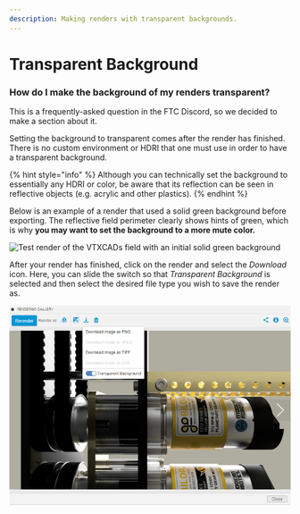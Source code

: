```yaml
---
description: Making renders with transparent backgrounds.
---
```


# Transparent Background

### How do I make the background of my renders transparent?

This is a frequently-asked question in the FTC Discord, so we decided to make a section about it. 

Setting the background to transparent comes after the render has finished. There is no custom environment or HDRI that one must use in order to have a transparent background. 

{% hint style="info" %}
Although you can technically set the background to essentially any HDRI or color, be aware that its reflection can be seen in reflective objects \(e.g. acrylic and other plastics\).
{% endhint %}

Below is an example of a render that used a solid green background before exporting. The reflective field perimeter clearly shows hints of green, which is why **you may want to set the background to a more mute color.**

![Test render of the VTXCADs field with an initial solid green background](../.gitbook/assets/isofield.png)

After your render has finished, click on the render and select the _Download_ icon. Here, you can slide the switch so that _Transparent Background_ is selected and then select the desired file type you wish to save the render as.

![Selecting the &quot;Transparent Background&quot; option](../.gitbook/assets/screenshot-2021-04-07-090835.png)

